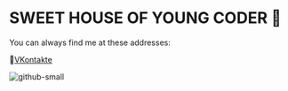 # SWEET HOUSE OF YOUNG CODER 👋
You can always find me at these addresses:

💼[VKontakte][1]

[1]: https://vk.com/id49385182        "My VK Page"

![github-small](https://www.codewars.com/users/Fr0z3Nn/badges/large)

<!--
**Fr0z3Nn/Fr0z3Nn** is a ✨ _special_ ✨ repository because its `README.md` (this file) appears on your GitHub profile.

Here are some ideas to get you started:

- 🔭 I’m currently working on ...
- 🌱 I’m currently learning ...
- 👯 I’m looking to collaborate on ...
- 🤔 I’m looking for help with ...
- 💬 Ask me about ...
- 📫 How to reach me: ...
- 😄 Pronouns: ...
- ⚡ Fun fact: ...
-->
